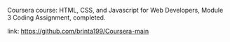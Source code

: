 Coursera course: HTML, CSS, and Javascript for Web Developers, Module 3 Coding Assignment, completed.

link: https://github.com/brinta199/Coursera-main

